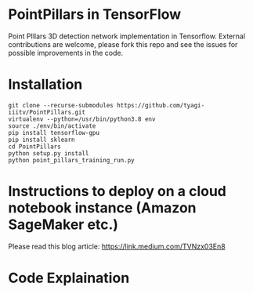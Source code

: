 # PointPillars in TensorFlow
Point PIllars 3D detection network implementation in Tensorflow. External contributions are welcome, please fork this repo and see the issues for possible improvements in the code.  

# Installation
```
git clone --recurse-submodules https://github.com/tyagi-iiitv/PointPillars.git
virtualenv --python=/usr/bin/python3.8 env
source ./env/bin/activate
pip install tensorflow-gpu
pip install sklearn
cd PointPillars
python setup.py install
python point_pillars_training_run.py
```

# Instructions to deploy on a cloud notebook instance (Amazon SageMaker etc.)
Please read this blog article: https://link.medium.com/TVNzx03En8

# Code Explaination

